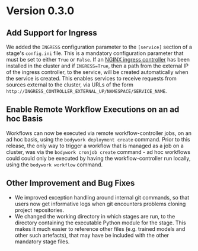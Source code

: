 # Version 0.3.0

## Add Support for Ingress

We added the `INGRESS` configuration parameter to the `[service]` section of a stage's `config.ini` file. This is a mandatory configuration parameter that must be set to either `True` or `False`. If an [NGINX ingress controller](../kubernetes.md#configuring-ingress) has been installed in the cluster and if `INGRESS=True`, then a path from the external IP of the ingress controller, to the service, will be created automatically when the service is created. This enables services to receive requests from sources external to the cluster, via URLs of the form `http://INGRESS_CONTROLLER_EXTERNAL_UP/NAMESPACE/SERVICE_NAME`.

## Enable Remote Workflow Executions on an ad hoc Basis

Workflows can now be executed via remote workflow-controller jobs, on an ad hoc basis, using the `bodywork deployment create` command. Prior to this release, the only way to trigger a workflow that is managed as a job on a cluster, was via the `bodywork cronjob create` command - ad hoc workflows could could only be executed by having the workflow-controller run locally, using the `bodywork workflow` command.

## Other Improvement and Bug Fixes

- We improved exception handling around internal git commands, so that users now get informative logs when git encounters problems cloning project repositories.
- We changed the working directory in which stages are run, to the directory containing the executable Python module for the stage. This makes it much easier to reference other files (e.g. trained models and other such artefacts), that may have be included with the other mandatory stage files.
